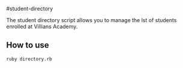 #student-directory

The student directory script allows you to manage the lst of students enrolled at Villians Academy.

## How to use ##

```shell
ruby directory.rb
```

